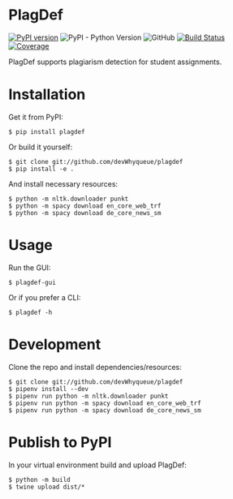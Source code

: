 # PlagDef

[![PyPI version](https://badge.fury.io/py/plagdef.svg)](https://badge.fury.io/py/plagdef)
![PyPI - Python Version](https://img.shields.io/pypi/pyversions/plagdef)
![GitHub](https://img.shields.io/github/license/devWhyqueue/plagdef)
[![Build Status](https://travis-ci.com/devWhyqueue/plagdef.svg?branch=main)](https://travis-ci.com/devWhyqueue/plagdef)
[![Coverage](https://sonarcloud.io/api/project_badges/measure?project=devWhyqueue_plagdef&metric=coverage)](https://sonarcloud.io/dashboard?id=devWhyqueue_plagdef)

PlagDef supports plagiarism detection for student assignments.

# Installation

Get it from PyPI:

```
$ pip install plagdef
````

Or build it yourself:

```
$ git clone git://github.com/devWhyqueue/plagdef
$ pip install -e .
````

And install necessary resources:

```
$ python -m nltk.downloader punkt
$ python -m spacy download en_core_web_trf
$ python -m spacy download de_core_news_sm
````

# Usage

Run the GUI:

```
$ plagdef-gui
````

Or if you prefer a CLI:

```
$ plagdef -h
````

# Development

Clone the repo and install dependencies/resources:

```
$ git clone git://github.com/devWhyqueue/plagdef
$ pipenv install --dev
$ pipenv run python -m nltk.downloader punkt
$ pipenv run python -m spacy download en_core_web_trf
$ pipenv run python -m spacy download de_core_news_sm
````

# Publish to PyPI

In your virtual environment build and upload PlagDef:

```
$ python -m build
$ twine upload dist/*
````
